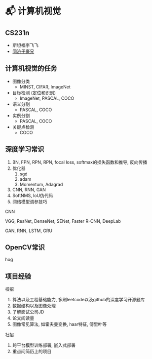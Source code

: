 # 📬 计算机视觉

## CS231n

* 斯坦福李飞飞
* [同济子豪兄](https://www.bilibili.com/video/BV1K7411W7So/?spm\_id\_from=333.337.search-card.all.click\&vd\_source=4afb0374462e2a6a5fe3309f3b19500d)

## 计算机视觉的任务

* 图像分类
  * MINST, CIFAR, ImageNet
* 目标检测 (定位和识别)
  * ImageNet, PASCAL, COCO
* 语义分割
  * PASCAL, COCO
* 实例分割
  * PASCAL, COCO
* 关键点检测
  * COCO

## 深度学习常识

1. BN, FPN, RPN, RPN, focal loss, softmax的损失函数和推导, 反向传播
2. 优化器
   1. sgd
   2. adam
   3. Momentum, Adagrad
3. CNN, RNN, GAN
4. SoftNMS, loU伪代码
5. 网络模型调参技巧

CNN

VGG, ResNet, DenseNet, SENet, Faster R-CNN, DeepLab

GAN, RNN, LSTM, GRU

## OpenCV常识

hog

## 项目经验

校招

1. 算法以及工程基础能力, 多刷leetcode以及github的深度学习开源题库
2. 数据结构以及图像处理
3. 了解面试公司JD
4. 论文阅读量
5. 图像常见算法, 如霍夫曼变换, haar特征, 傅里叶等

社招

1. 跨平台模型训练部署, 嵌入式部署
2. 重点问简历上的项目

